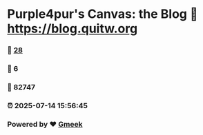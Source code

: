 # Purple4pur's Canvas: the Blog :link: https://blog.quitw.org 
### :page_facing_up: [28](https://blog.quitw.org/tag.html) 
### :speech_balloon: 6 
### :hibiscus: 82747 
### :alarm_clock: 2025-07-14 15:56:45 
### Powered by :heart: [Gmeek](https://github.com/Meekdai/Gmeek)
